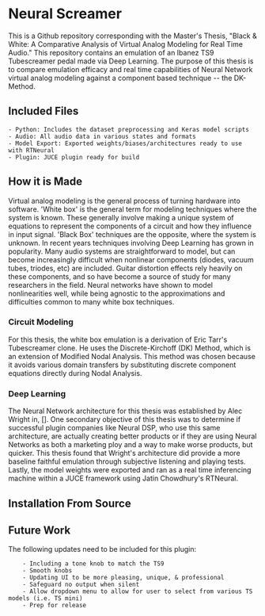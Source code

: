 
# Neural Screamer
This is a Github repository corresponding with the Master's Thesis, "Black & White: A Comparative Analysis of Virtual Analog Modeling for Real Time Audio." 
This repository contains an emulation of an Ibanez TS9 Tubescreamer pedal made via Deep Learning. The purpose of this thesis is to compare emulation efficacy and real time capabilities of Neural Network virtual analog modeling against a component based technique -- the DK-Method.


## Included Files
    - Python: Includes the dataset preprocessing and Keras model scripts
    - Audio: All audio data in various states and formats
    - Model Export: Exported weights/biases/architectures ready to use with RTNeural
    - Plugin: JUCE plugin ready for build


## How it is Made
Virtual analog modeling is the general process of turning hardware into software. 'White box' is the general term for modeling techniques where the system is known. These generally involve making a unique system of equations to represent the components of a circuit and how they influence in input signal. 'Black Box' techniques are the opposite, where the system is unknown. In recent years techniques involving Deep Learning has grown in popularity. 
Many audio systems are straightforward to model, but can become increasingly difficult when nonlinear components (diodes, vacuum tubes, triodes, etc) are included. Guitar distortion effects rely heavily on these components, and so have become a source of study for many researchers in the field. Neural networks have shown to model nonlinearities well, while being agnostic to the approximations and difficulties common to many white box techniques.


### Circuit Modeling
For this thesis, the white box emulation is a derivation of Eric Tarr's Tubescreamer clone. He uses the Discrete-Kirchoff (DK) Method, which is an extension of Modified Nodal Analysis. This method was chosen because it avoids various domain transfers by substituting discrete component equations directly during Nodal Analysis.


### Deep Learning
The Neural Network architecture for this thesis was established by Alec Wright in, []. One secondary objective of this thesis was to determine if successful plugin companies like Neural DSP, who use this same architecture, are actually creating better products or if they are using Neural Networks as both a marketing ploy and a way to make worse products, but quicker. 
This thesis found that Wright's architecture did provide a more baseline faithful emulation through subjective listening and playing tests.
Lastly, the model weights were exported and ran as a real time inferencing machine within a JUCE framework using Jatin Chowdhury's RTNeural.


## Installation  From Source


## Future Work
The following updates need to be included for this plugin:

        - Including a tone knob to match the TS9
        - Smooth knobs
        - Updating UI to be more pleasing, unique, & professional
        - Safeguard no output when silent
        - Allow dropdown menu to allow for user to select from various TS models (i.e. TS mini)
        - Prep for release
